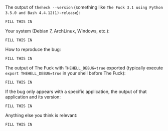 <!-- If you have any issue with The Fuck, sorry about that, but we will do what we
can to fix that. Actually, maybe we already have, so first thing to do is to
update The Fuck and see if the bug is still there. -->

<!-- If it is (sorry again), check if the problem has not already been reported and
if not, just open an issue on [GitHub](https://github.com/nvbn/theheck) with
the following basic information: -->

The output of `theheck --version` (something like `The Fuck 3.1 using Python
3.5.0 and Bash 4.4.12(1)-release`):

    FILL THIS IN

Your system (Debian 7, ArchLinux, Windows, etc.):

    FILL THIS IN

How to reproduce the bug:

    FILL THIS IN

The output of The Fuck with `THEHELL_DEBUG=true` exported (typically execute `export THEHELL_DEBUG=true` in your shell before The Fuck):

    FILL THIS IN

If the bug only appears with a specific application, the output of that application and its version:

    FILL THIS IN

Anything else you think is relevant:

    FILL THIS IN

<!-- It's only with enough information that we can do something to fix the problem. -->
